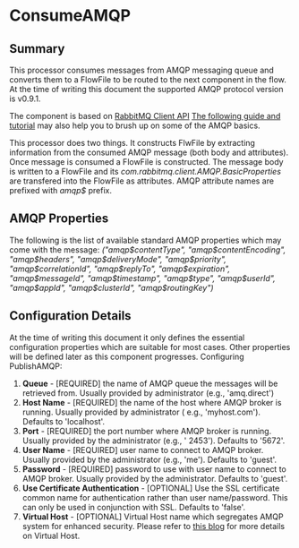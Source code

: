 <!--
  Licensed to the Apache Software Foundation (ASF) under one or more
  contributor license agreements.  See the NOTICE file distributed with
  this work for additional information regarding copyright ownership.
  The ASF licenses this file to You under the Apache License, Version 2.0
  (the "License"); you may not use this file except in compliance with
  the License.  You may obtain a copy of the License at
      http://www.apache.org/licenses/LICENSE-2.0
  Unless required by applicable law or agreed to in writing, software
  distributed under the License is distributed on an "AS IS" BASIS,
  WITHOUT WARRANTIES OR CONDITIONS OF ANY KIND, either express or implied.
  See the License for the specific language governing permissions and
  limitations under the License.
-->

# ConsumeAMQP

## Summary

This processor consumes messages from AMQP messaging queue and converts them to a FlowFile to be routed to the next
component in the flow. At the time of writing this document the supported AMQP protocol version is v0.9.1.

The component is based
on [RabbitMQ Client API](https://www.rabbitmq.com/api-guide.html) [The following guide and tutorial](https://www.rabbitmq.com/getstarted.html)
may also help you to brush up on some of the AMQP basics.

This processor does two things. It constructs FlwFile by extracting information from the consumed AMQP message (both
body and attributes). Once message is consumed a FlowFile is constructed. The message body is written to a FlowFile and
its _com.rabbitmq.client.AMQP.BasicProperties_ are transfered into the FlowFile as attributes. AMQP attribute names are
prefixed with _amqp$_ prefix.

## AMQP Properties

The following is the list of available standard AMQP properties which may come with the message: _("amqp\$contentType", 
"amqp\$contentEncoding", "amqp\$headers", "amqp\$deliveryMode", "amqp\$priority", "amqp\$correlationId", 
"amqp\$replyTo", "amqp\$expiration", "amqp\$messageId", "amqp\$timestamp", "amqp\$type", "amqp\$userId", 
"amqp\$appId", "amqp\$clusterId", "amqp\$routingKey")_

## Configuration Details

At the time of writing this document it only defines the essential configuration properties which are suitable for most
cases. Other properties will be defined later as this component progresses. Configuring PublishAMQP:

1. **Queue** - \[REQUIRED\] the name of AMQP queue the messages will be retrieved from. Usually provided by
   administrator (e.g., 'amq.direct')
2. **Host Name** - \[REQUIRED\] the name of the host where AMQP broker is running. Usually provided by administrator (
   e.g., 'myhost.com'). Defaults to 'localhost'.
3. **Port** - \[REQUIRED\] the port number where AMQP broker is running. Usually provided by the administrator (e.g., '
   2453'). Defaults to '5672'.
4. **User Name** - \[REQUIRED\] user name to connect to AMQP broker. Usually provided by the administrator (e.g., 'me').
   Defaults to 'guest'.
5. **Password** - \[REQUIRED\] password to use with user name to connect to AMQP broker. Usually provided by the
   administrator. Defaults to 'guest'.
6. **Use Certificate Authentication** - \[OPTIONAL\] Use the SSL certificate common name for authentication rather than
   user name/password. This can only be used in conjunction with SSL. Defaults to 'false'.
7. **Virtual Host** - \[OPTIONAL\] Virtual Host name which segregates AMQP system for enhanced security. Please refer
   to [this blog](http://blog.dtzq.com/2012/06/rabbitmq-users-and-virtual-hosts.html) for more details on Virtual Host.